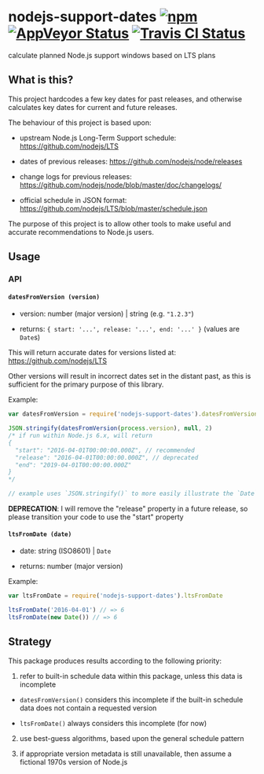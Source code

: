 # nodejs-support-dates [![npm](https://img.shields.io/npm/v/nodejs-support-dates.svg?maxAge=2592000)](https://www.npmjs.com/package/nodejs-support-dates) [![AppVeyor Status](https://ci.appveyor.com/api/projects/status/github/jokeyrhyme/nodejs-support-dates-js?branch=master&svg=true)](https://ci.appveyor.com/project/jokeyrhyme/nodejs-support-dates-js) [![Travis CI Status](https://travis-ci.org/jokeyrhyme/nodejs-support-dates.js.svg?branch=master)](https://travis-ci.org/jokeyrhyme/nodejs-support-dates.js)

calculate planned Node.js support windows based on LTS plans


## What is this?

This project hardcodes a few key dates for past releases,
and otherwise calculates key dates for current and future releases.

The behaviour of this project is based upon:

- upstream Node.js Long-Term Support schedule: https://github.com/nodejs/LTS

-   dates of previous releases: https://github.com/nodejs/node/releases

-   change logs for previous releases: https://github.com/nodejs/node/blob/master/doc/changelogs/

-   official schedule in JSON format: https://github.com/nodejs/LTS/blob/master/schedule.json

The purpose of this project is to allow other tools to make useful and accurate recommendations to Node.js users.


## Usage


### API


#### `datesFromVersion (version)`

-   version: number (major version) | string (e.g. `"1.2.3"`)

-   returns: `{ start: '...', release: '...', end: '...' }` (values are `Date`s)

This will return accurate dates for versions listed at: https://github.com/nodejs/LTS

Other versions will result in incorrect dates set in the distant past,
as this is sufficient for the primary purpose of this library.

Example:

```js
var datesFromVersion = require('nodejs-support-dates').datesFromVersion

JSON.stringify(datesFromVersion(process.version), null, 2)
/* if run within Node.js 6.x, will return
{
  "start": "2016-04-01T00:00:00.000Z", // recommended
  "release": "2016-04-01T00:00:00.000Z", // deprecated
  "end": "2019-04-01T00:00:00.000Z"
}
*/

// example uses `JSON.stringify()` to more easily illustrate the `Date` values
```

**DEPRECATION**: I will remove the "release" property in a future release, so please transition your code to use the "start" property


#### `ltsFromDate (date)`

-   date: string (ISO8601) | `Date`

-   returns: number (major version)

Example:

```js
var ltsFromDate = require('nodejs-support-dates').ltsFromDate

ltsFromDate('2016-04-01') // => 6
ltsFromDate(new Date()) // => 6
```


## Strategy

This package produces results according to the following priority:

1.  refer to built-in schedule data within this package, unless this data is incomplete

  -   `datesFromVersion()` considers this incomplete if the built-in schedule data does not contain a requested version

  -   `ltsFromDate()` always considers this incomplete (for now)

2.  use best-guess algorithms, based upon the general schedule pattern

3.  if appropriate version metadata is still unavailable, then assume a fictional 1970s version of Node.js
